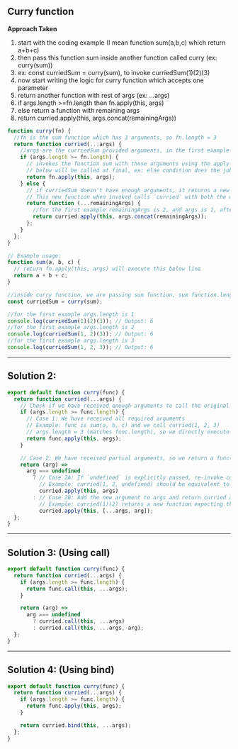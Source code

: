 ## Curry function

**Approach Taken**

1. start with the coding example (I mean function sum(a,b,c) which return a+b+c)
2. then pass this function sum inside another function called curry (ex: curry(sum))
3. ex: const curriedSum = curry(sum), to invoke curriedSum(1)(2)(3)
4. now start writing the logic for curry function which accepts one parameter
5. return another function with rest of args (ex: ...args)
6. if args.length >=fn.length then fn.apply(this, args)
7. else return a function with remaining args
8. return curried.apply(this, args.concat(remainingArgs))

```js
function curry(fn) {
  //fn is the sum function which has 3 arguments, so fn.length = 3
  return function curried(...args) {
    //args are the curriedSum provided arguments, in the first example it is 1, so it fails if condition
    if (args.length >= fn.length) {
      // invokes the function sum with those arguments using the apply method and returns the result
      // below will be called at final, ex: else condition does the job to concatenate the provided args with all the left over arguments until it matches with the sum function in our case
      return fn.apply(this, args);
    } else {
      // if curriedSum doesn't have enough arguments, it returns a new function that expects the remaining arguments.
      // This new function when invoked calls `curried` with both the original and new arguments concatenated together
      return function (...remainingArgs) {
        //for the first example remainingArgs is 2, and args is 1, after concatenation args will look like [1,2] and then remaining args will be 3, and post concat args will be [1,2,3]
        return curried.apply(this, args.concat(remainingArgs));
      };
    }
  };
}

// Example usage:
function sum(a, b, c) {
  // return fn.apply(this, args) will execute this below line
  return a + b + c;
}

//inside curry function, we are passing sum function, sum function.length results 3
const curriedSum = curry(sum);

//for the first example args.length is 1
console.log(curriedSum(1)(2)(3)); // Output: 6
//for the first example args.length is 2
console.log(curriedSum(1, 2)(3)); // Output: 6
//for the first example args.length is 3
console.log(curriedSum(1, 2, 3)); // Output: 6
```

-----

## Solution 2:

```js
export default function curry(func) {
  return function curried(...args) {
    // Check if we have received enough arguments to call the original function
    if (args.length >= func.length) {
      // Case 1: We have received all required arguments
      // Example: func is sum(a, b, c) and we call curried(1, 2, 3)
      // args.length = 3 (matches func.length), so we directly execute sum(1, 2, 3)
      return func.apply(this, args);
    }

    // Case 2: We have received partial arguments, so we return a function to collect more
    return (arg) =>
      arg === undefined
        ? // Case 2A: If `undefined` is explicitly passed, re-invoke curried with collected args
          // Example: curried(1, 2, undefined) should be equivalent to curried(1, 2)
          curried.apply(this, args)
        : // Case 2B: Add the new argument to args and return curried again
          // Example: curried(1)(2) returns a new function expecting the last argument
          curried.apply(this, [...args, arg]);
  };
}
```

----

## Solution 3: (Using call)

```js
export default function curry(func) {
  return function curried(...args) {
    if (args.length >= func.length) {
      return func.call(this, ...args);
    }

    return (arg) =>
      arg === undefined
        ? curried.call(this, ...args)
        : curried.call(this, ...args, arg);
  };
}
```

----

## Solution 4: (Using bind)

```js
export default function curry(func) {
  return function curried(...args) {
    if (args.length >= func.length) {
      return func.apply(this, args);
    }

    return curried.bind(this, ...args);
  };
}
```